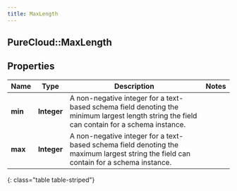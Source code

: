 ```yaml
---
title: MaxLength
---
```

## PureCloud::MaxLength

## Properties

|Name | Type | Description | Notes|
|------------ | ------------- | ------------- | -------------|
| **min** | **Integer** | A non-negative integer for a text-based schema field denoting the minimum largest length string the field can contain for a schema instance. | |
| **max** | **Integer** | A non-negative integer for a text-based schema field denoting the maximum largest string the field can contain for a schema instance. | |
{: class="table table-striped"}


